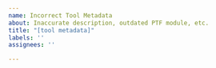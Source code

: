 ```yaml
---
name: Incorrect Tool Metadata
about: Inaccurate description, outdated PTF module, etc.
title: "[tool metadata]"
labels: ''
assignees: ''

---
```



